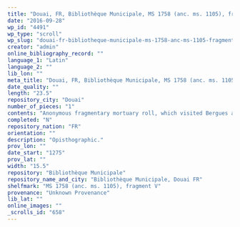 ```yaml
---
title: "Douai, FR, Bibliothèque Municipale, MS 1758 (anc. ms. 1105), fragment V"
date: "2016-09-28"
wp_id: "4491"
wp_type: "scroll"
wp_slug: "douai-fr-bibliotheque-municipale-ms-1758-anc-ms-1105-fragment-v"
creator: "admin"
online_bibliography_record: ""
language_1: "Latin"
language_2: ""
lib_lon: ""
meta_title: "Douai, FR, Bibliothèque Municipale, MS 1758 (anc. ms. 1105), fragment V"
date_quality: ""
length: "23.5"
repository_city: "Douai"
number_of_pieces: "1"
contents: "Anonymous fragmentary mortuary roll, which visited Bergues and Tours."
completed: "N"
repository_nation: "FR"
orientation: ""
description: "Opisthographic."
prov_lon: ""
date_start: "1275"
prov_lat: ""
width: "15.5"
repository: "Bibliothèque Municipale"
repository_name_and_city: "Bibliothèque Municipale, Douai FR"
shelfmark: "MS 1758 (anc. ms. 1105), fragment V"
provenance: "Unknown Provenance"
lib_lat: ""
online_images: ""
_scrolls_id: "658"
---
```



